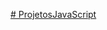 <a href="https://igorrramalho.github.io/ProjetosHTML-CSS/" target="_blank"># ProjetosJavaScript</a>

